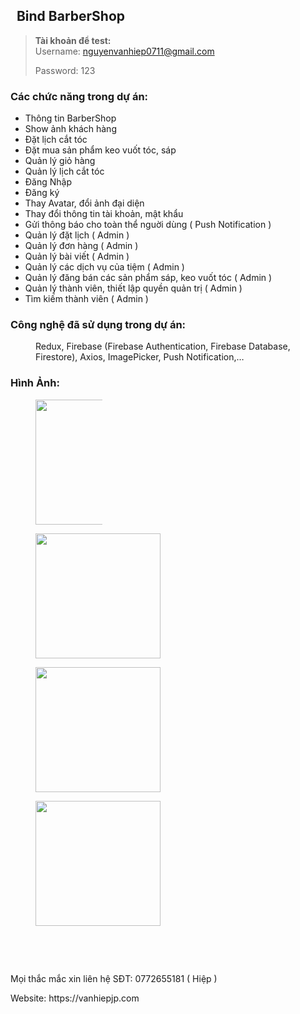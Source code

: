 <article>
    <h1>
        &nbsp; Bind BarberShop
    </h1>
    <blockquote>
        <p>
            <strong>Tài khoản để test:&nbsp;&nbsp;</strong>
            <br>
            Username: <a href="mailto:nguyenvanhiep0711@gmail.com"><span class="needs-clarification">nguyenvanhiep0711@gmail.com</span></a>
        </p>
        <p>
            Password: <span class="needs-clarification">123</span>
        </p>
    </blockquote>
    <h3>
        Các chức năng trong dự án:
    </h3>
    <ul>
        <li>
            Thông tin BarberShop
        </li>
        <li>
            Show ảnh khách hàng
        </li>
        <li>
            Đặt lịch cắt tóc
        </li>
        <li>
            Đặt mua sản phẩm keo vuốt tóc, sáp
        </li>
        <li>
            Quản lý giỏ hàng
        </li>
        <li>
            Quản lý lịch cắt tóc
        </li>
        <li>
            Đăng Nhập
        </li>
        <li>
            Đăng ký
        </li>
        <li>
            Thay Avatar, đổi ảnh đại diện
        </li>
        <li>
            Thay đổi thông tin tài khoản, mật khẩu
        </li>
        <li>
            Gửi thông báo cho toàn thể nguời dùng ( Push Notification )
        </li>
        <li>
            Quản lý đặt lịch ( Admin )
        </li>
        <li>
            Quản lý đơn hàng ( Admin )
        </li>
        <li>
            Quản lý bài viết ( Admin )
        </li>
        <li>
            Quản lý các dịch vụ của tiệm ( Admin )
        </li>
        <li>
            Quản lý đăng bán các sản phẩm sáp, keo vuốt tóc ( Admin )
        </li>
        <li>
            Quản lý thành viên, thiết lập quyền quản trị ( Admin )
        </li>
        <li>
            Tìm kiếm thành viên ( Admin )
        </li>
    </ul>
    <h3>
        Công nghệ đã sử dụng trong dự án:
    </h3>
    <p style="margin-left:40px;">
        Redux, Firebase (Firebase Authentication, Firebase Database, Firestore), Axios, ImagePicker, Push Notification,…
    </p>
    <h3>
        Hình Ảnh:
    </h3>
      <figure class="image_resized image-style-align-left" style="width:21.29%;" >
        <img class="image-style-align-left image_resized" style="width:200px;" src="https://i.imgur.com/49uvoBY.jpg">
      </figure>
     <figure>
        <img src="https://i.imgur.com/3enmchp.jpg" style="width:200px">
    </figure>
     <figure>
        <img src="https://i.imgur.com/URjis2w.jpg" style="width:200px">
  </figure>
    <figure>
        <img src="https://i.imgur.com/Prla314.jpg" style="width:200px;">
    </figure>
    <p>
        &nbsp;
    </p>
    <p>
        &nbsp;
    </p>
   
   <p class="callout">
        Mọi thắc mắc xin liên hệ SĐT: 0772655181 ( Hiệp )
    </p>
    <p>
        <span class="small-caps wide-spacing">Website: https://vanhiepjp.com</span>
    </p>
</article>
